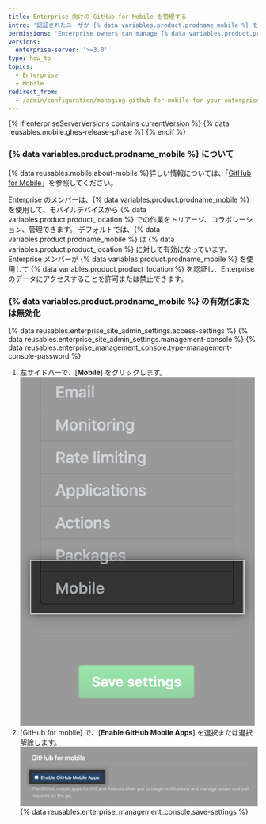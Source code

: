 ```yaml
---
title: Enterprise 向けの GitHub for Mobile を管理する
intro: '認証されたユーザが {% data variables.product.prodname_mobile %} を使用して {% data variables.product.product_location %} に接続できるかどうかを決定できます。'
permissions: 'Enterprise owners can manage {% data variables.product.prodname_mobile %} for an enterprise on {% data variables.product.product_name %}.'
versions:
  enterprise-server: '>=3.0'
type: how_to
topics:
  - Enterprise
  - Mobile
redirect_from:
  - /admin/configuration/managing-github-for-mobile-for-your-enterprise
---
```


{% if enterpriseServerVersions contains currentVersion %}
{% data reusables.mobile.ghes-release-phase %}
{% endif %}

### {% data variables.product.prodname_mobile %} について

{% data reusables.mobile.about-mobile %}詳しい情報については、「[GitHub for Mobile](/github/getting-started-with-github/github-for-mobile)」を参照してください。

Enterprise のメンバーは、{% data variables.product.prodname_mobile %} を使用して、モバイルデバイスから {% data variables.product.product_location %} での作業をトリアージ、コラボレーション、管理できます。 デフォルトでは、{% data variables.product.prodname_mobile %} は {% data variables.product.product_location %} に対して有効になっています。 Enterprise メンバーが {% data variables.product.prodname_mobile %} を使用して {% data variables.product.product_location %} を認証し、Enterprise のデータにアクセスすることを許可または禁止できます。

### {% data variables.product.prodname_mobile %} の有効化または無効化

{% data reusables.enterprise_site_admin_settings.access-settings %}
{% data reusables.enterprise_site_admin_settings.management-console %}
{% data reusables.enterprise_management_console.type-management-console-password %}
1. 左サイドバーで、[**Mobile**] をクリックします。 ![{% data variables.product.prodname_ghe_server %} Management Console の左サイドバーにある [Mobile]](/assets/images/enterprise/management-console/click-mobile.png)
1. [GitHub for mobile] で、[**Enable GitHub Mobile Apps**] を選択または選択解除します。 ![{% data variables.product.prodname_ghe_server %} Management Console の [Enable GitHub Mobile Apps] チェックボックス](/assets/images/enterprise/management-console/select-enable-github-mobile-apps.png)
{% data reusables.enterprise_management_console.save-settings %}
